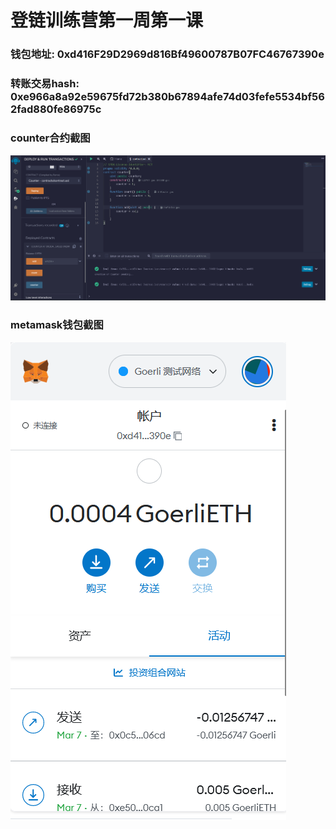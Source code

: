 # 登链训练营第一周第一课

### 钱包地址: 0xd416F29D2969d816Bf49600787B07FC46767390e

### 转账交易hash: 0xe966a8a92e59675fd72b380b67894afe74d03fefe5534bf562fad880fe86975c

### counter合约截图

![image](https://github.com/cengsh/upchaincamp/blob/main/W1-1/counter.png)

### metamask钱包截图

![image](https://github.com/cengsh/upchaincamp/blob/main/W1-1/metamask.png)

